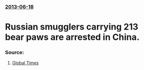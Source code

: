 ### [2013-06-18](/news/2013/06/18/index.md)

# Russian smugglers carrying 213 bear paws are arrested in China. 




### Source:

1. [Global Times](http://www.globaltimes.cn/content/789518.shtml)
